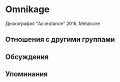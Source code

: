 # Omnikage

Дискография
"Acceptance" 2016, Metalcore

## Отношения с другими группами


## Обсуждения


## Упоминания

